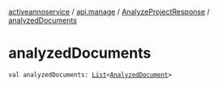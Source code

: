 [activeannoservice](../../index.md) / [api.manage](../index.md) / [AnalyzeProjectResponse](index.md) / [analyzedDocuments](./analyzed-documents.md)

# analyzedDocuments

`val analyzedDocuments: `[`List`](https://kotlinlang.org/api/latest/jvm/stdlib/kotlin.collections/-list/index.html)`<`[`AnalyzedDocument`](../-analyzed-document/index.md)`>`